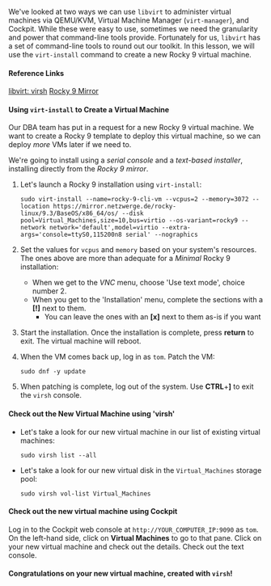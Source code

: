We've looked at two ways we can use `libvirt` to administer virtual machines via QEMU/KVM, Virtual Machine Manager (`virt-manager`), and Cockpit.  While these were easy to use, sometimes we need the granularity and power that command-line tools provide.  Fortunately for us, `libvirt` has a set of command-line tools to round out our toolkit.  In this lesson, we will use the `virt-install` command to create a new Rocky 9 virtual machine.

#### Reference Links

[libvirt: virsh](https://libvirt.org/manpages/virsh.html#synopsis)
[Rocky 9 Mirror](https://download.rockylinux.org/pub/rocky/9/BaseOS/x86_64/os/)

#### Using `virt-install` to Create a Virtual Machine

Our DBA team has put in a request for a new Rocky 9 virtual machine.  We want to create a Rocky 9 template to deploy this virtual machine, so we can deploy *more* VMs later if we need to.

We're going to install using a *serial console* and a *text-based installer*, installing directly from the *Rocky 9 mirror*.

1. Let's launch a Rocky 9 installation using `virt-install`:
    ```
    sudo virt-install --name=rocky-9-cli-vm --vcpus=2 --memory=3072 --location https://mirror.netzwerge.de/rocky-linux/9.3/BaseOS/x86_64/os/ --disk pool=Virtual_Machines,size=10,bus=virtio --os-variant=rocky9 --network network='default',model=virtio --extra-args='console=ttyS0,115200n8 serial' --nographics
    ```
2. Set the values for `vcpus` and `memory` based on your system's resources.  The ones above are more than adequate for a *Minimal* Rocky 9 installation:
    - When we get to the *VNC* menu, choose 'Use text mode', choice number 2.
    - When you get to the 'Installation' menu, complete the sections with a **[!]** next to them.
      - You can leave the ones with an **[x]** next to them as-is if you want

3. Start the installation.  Once the installation is complete, press **return** to exit.  The virtual machine will reboot.

4. When the VM comes back up, log in as `tom`.  Patch the VM:
    ```
    sudo dnf -y update
    ```
5. When patching is complete, log out of the system.  Use **CTRL**+**]** to exit the `virsh` console.

#### Check out the New Virtual Machine using 'virsh'

- Let's take a look for our new virtual machine in our list of existing virtual machines:
    ```
    sudo virsh list --all
    ```
- Let's take a look for our new virtual disk in the `Virtual_Machines` storage pool:
    ```
    sudo virsh vol-list Virtual_Machines
    ```

#### Check out the new virtual machine using Cockpit

Log in to the Cockpit web console at `http://YOUR_COMPUTER_IP:9090` as `tom`.  On the left-hand side, click on **Virtual Machines** to go to that pane.  Click on your new virtual machine and check out the details.  Check out the text console.

#### Congratulations on your new virtual machine, created with `virsh`!